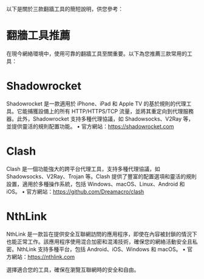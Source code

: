 以下是關於三款翻牆工具的簡短說明，供您參考：

# 翻牆工具推薦

在現今網絡環境中，使用可靠的翻牆工具至關重要。以下為您推薦三款常用的工具：

# Shadowrocket

Shadowrocket 是一款適用於 iPhone、iPad 和 Apple TV 的基於規則的代理工具。它能捕獲設備上的所有 HTTP/HTTPS/TCP 流量，並將其重定向到代理服務器。此外，Shadowrocket 支持多種代理協議，如 Shadowsocks、V2Ray 等，並提供靈活的規則配置功能。
	•	官方網站：https://shadowrocket.com

# Clash

Clash 是一個功能強大的跨平台代理工具，支持多種代理協議，如 Shadowsocks、V2Ray、Trojan 等。Clash 提供了豐富的配置選項和靈活的規則設置，適用於多種操作系統，包括 Windows、macOS、Linux、Android 和 iOS。
	•	官方網站：https://github.com/Dreamacro/clash

# NthLink

NthLink 是一款旨在提供安全互聯網訪問的應用程序，即使在內容被封鎖的情況下也能正常工作。該應用程序使用混合加密和混淆技術，確保您的網絡活動安全且私密。NthLink 支持多種平台，包括 Android、iOS、Windows 和 macOS。
	•	官方網站：https://nthlink.com

選擇適合您的工具，確保在瀏覽互聯網時的安全和自由。
